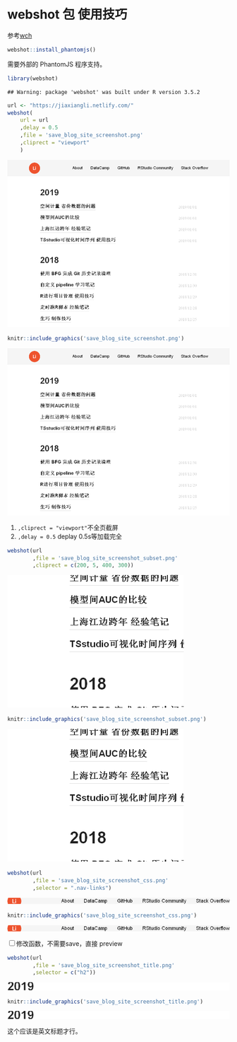 webshot 包 使用技巧
================

参考[wch](https://wch.github.io/webshot/articles/intro.html)

``` r
webshot::install_phantomjs()
```

需要外部的 PhantomJS 程序支持。

``` r
library(webshot)
```

    ## Warning: package 'webshot' was built under R version 3.5.2

``` r
url <- "https://jiaxiangli.netlify.com/"
webshot(
    url = url
    ,delay = 0.5
    ,file = 'save_blog_site_screenshot.png'
    ,cliprect = "viewport"
    )
```

![](intro_files/figure-gfm/unnamed-chunk-2-1.png)<!-- -->

``` r
knitr::include_graphics('save_blog_site_screenshot.png')
```

![](save_blog_site_screenshot.png)<!-- -->

1.  `,cliprect = "viewport"`不全页截屏
2.  `,delay = 0.5` deplay 0.5s等加载完全

<!-- end list -->

``` r
webshot(url
        ,file = 'save_blog_site_screenshot_subset.png'
        ,cliprect = c(200, 5, 400, 300))
```

![](intro_files/figure-gfm/unnamed-chunk-3-1.png)<!-- -->

``` r
knitr::include_graphics('save_blog_site_screenshot_subset.png')
```

![](save_blog_site_screenshot_subset.png)<!-- -->

``` r
webshot(url
        ,file = 'save_blog_site_screenshot_css.png'
        ,selector = ".nav-links")
```

![](intro_files/figure-gfm/unnamed-chunk-4-1.png)<!-- -->

``` r
knitr::include_graphics('save_blog_site_screenshot_css.png')
```

![](save_blog_site_screenshot_css.png)<!-- -->

<input type="checkbox" id="checkbox1" class="styled">修改函数，不需要save，直接
preview

``` r
webshot(url
        ,file = 'save_blog_site_screenshot_title.png'
        ,selector = c("h2"))
```

![](intro_files/figure-gfm/unnamed-chunk-5-1.png)<!-- -->

``` r
knitr::include_graphics('save_blog_site_screenshot_title.png')
```

![](save_blog_site_screenshot_title.png)<!-- -->

这个应该是英文标题才行。
